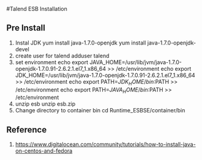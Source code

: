 #Talend ESB Installation

## Pre Install
 1. Instal JDK
 yum install java-1.7.0-openjdk
 yum install java-1.7.0-openjdk-devel
 2. create user for talend
 adduser talend
 3. set environment
 echo export JAVA_HOME=/usr/lib/jvm/java-1.7.0-openjdk-1.7.0.91-2.6.2.1.el7_1.x86_64 >> /etc/environment
 echo export JDK_HOME=/usr/lib/jvm/java-1.7.0-openjdk-1.7.0.91-2.6.2.1.el7_1.x86_64 >> /etc/environment
 echo export PATH=$JDK_HOME/bin:$PATH >> /etc/environment
 echo export PATH=$JAVA_HOME/bin:$PATH >> /etc/environment
 4. unzip esb
 unzip esb.zip
 5. Change directory to container bin 
 cd Runtime_ESBSE/container/bin
 
 
 
## Reference 
 1. https://www.digitalocean.com/community/tutorials/how-to-install-java-on-centos-and-fedora